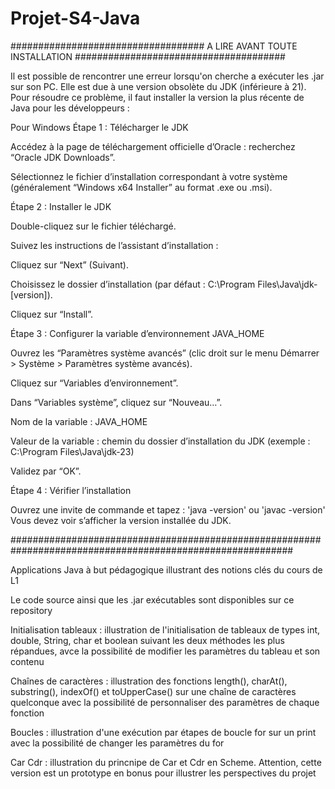 # Projet-S4-Java
###################################         A LIRE AVANT TOUTE INSTALLATION           ######################################

Il est possible de rencontrer une erreur lorsqu'on cherche a exécuter les .jar sur son PC. Elle est due à une version obsolète du JDK (inférieure à 21).
Pour résoudre ce problème, il faut installer la version la plus récente de Java pour les développeurs :

Pour Windows
Étape 1 : Télécharger le JDK

Accédez à la page de téléchargement officielle d’Oracle : recherchez “Oracle JDK Downloads”.

Sélectionnez le fichier d’installation correspondant à votre système (généralement “Windows x64 Installer” au format .exe ou .msi).

Étape 2 : Installer le JDK

Double-cliquez sur le fichier téléchargé.

Suivez les instructions de l’assistant d’installation :

Cliquez sur “Next” (Suivant).

Choisissez le dossier d’installation (par défaut : C:\Program Files\Java\jdk-[version]).

Cliquez sur “Install”.

Étape 3 : Configurer la variable d’environnement JAVA_HOME

Ouvrez les “Paramètres système avancés” (clic droit sur le menu Démarrer > Système > Paramètres système avancés).

Cliquez sur “Variables d’environnement”.

Dans “Variables système”, cliquez sur “Nouveau…”.

Nom de la variable : JAVA_HOME

Valeur de la variable : chemin du dossier d’installation du JDK (exemple : C:\Program Files\Java\jdk-23)

Validez par “OK”.

Étape 4 : Vérifier l’installation

Ouvrez une invite de commande et tapez : 'java -version' ou 'javac -version'
Vous devez voir s’afficher la version installée du JDK.


###########################################################################################################



Applications Java à but pédagogique illustrant des notions clés du cours de L1

Le code source ainsi que les .jar exécutables sont disponibles sur ce repository

Initialisation tableaux : illustration de l'initialisation de tableaux de types int, double, String, char et boolean suivant les deux méthodes les plus répandues, avce la possibilité de modifier les paramètres du tableau et son contenu

Chaînes de caractères : illustration des fonctions length(), charAt(), substring(), indexOf() et toUpperCase() sur une chaîne de caractères quelconque avec la possibilité de personnaliser des paramètres de chaque fonction

Boucles : illustration d'une exécution par étapes de boucle for sur un print avec la possibilité de changer les paramètres du for

Car Cdr : illustration du princnipe de Car et Cdr en Scheme. Attention, cette version est un prototype en bonus pour illustrer les perspectives du projet
